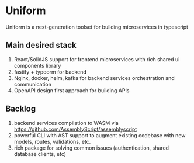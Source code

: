# Uniform
Uniform is a next-generation toolset for building microservices in typescript

## Main desired stack
1. React/SolidJS support for frontend microservices with rich shared ui components library
2. fastify + typeorm for backend
3. Nginx, docker, helm, kafka for backend services orchestration and communication
4. OpenAPI design first approach for building APIs

## Backlog

1. backend services compilation to WASM via https://github.com/AssemblyScript/assemblyscript
2. powerful CLI with AST support to augment existing codebase with new models, routes, validations, etc.
3. rich package for solving common issues (authentication, shared database clients, etc)
